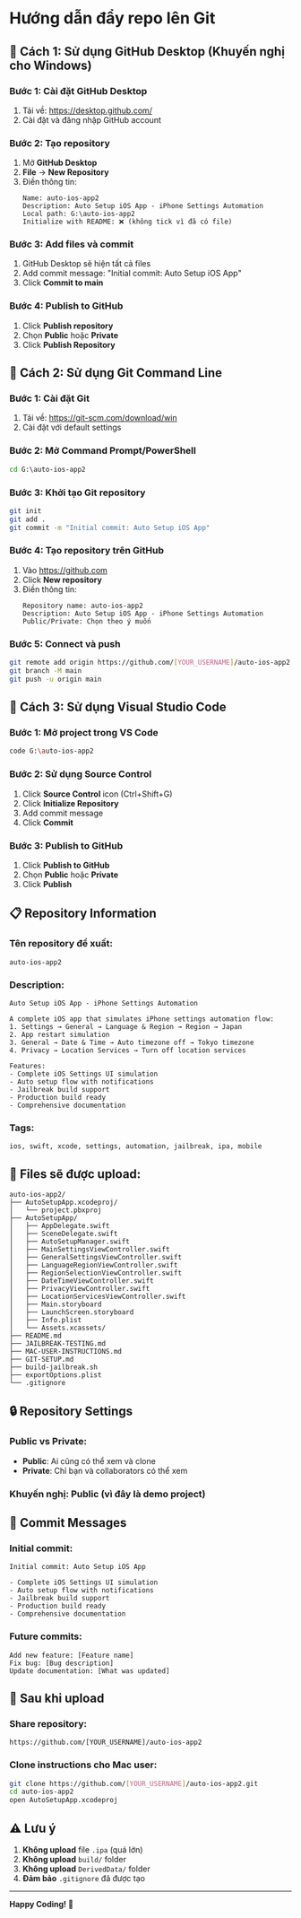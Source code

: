 # Hướng dẫn đẩy repo lên Git

## 🚀 Cách 1: Sử dụng GitHub Desktop (Khuyến nghị cho Windows)

### Bước 1: Cài đặt GitHub Desktop
1. Tải về: https://desktop.github.com/
2. Cài đặt và đăng nhập GitHub account

### Bước 2: Tạo repository
1. Mở **GitHub Desktop**
2. **File** → **New Repository**
3. Điền thông tin:
   ```
   Name: auto-ios-app2
   Description: Auto Setup iOS App - iPhone Settings Automation
   Local path: G:\auto-ios-app2
   Initialize with README: ❌ (không tick vì đã có file)
   ```

### Bước 3: Add files và commit
1. GitHub Desktop sẽ hiện tất cả files
2. Add commit message: "Initial commit: Auto Setup iOS App"
3. Click **Commit to main**

### Bước 4: Publish to GitHub
1. Click **Publish repository**
2. Chọn **Public** hoặc **Private**
3. Click **Publish Repository**

## 🚀 Cách 2: Sử dụng Git Command Line

### Bước 1: Cài đặt Git
1. Tải về: https://git-scm.com/download/win
2. Cài đặt với default settings

### Bước 2: Mở Command Prompt/PowerShell
```cmd
cd G:\auto-ios-app2
```

### Bước 3: Khởi tạo Git repository
```bash
git init
git add .
git commit -m "Initial commit: Auto Setup iOS App"
```

### Bước 4: Tạo repository trên GitHub
1. Vào https://github.com
2. Click **New repository**
3. Điền thông tin:
   ```
   Repository name: auto-ios-app2
   Description: Auto Setup iOS App - iPhone Settings Automation
   Public/Private: Chọn theo ý muốn
   ```

### Bước 5: Connect và push
```bash
git remote add origin https://github.com/[YOUR_USERNAME]/auto-ios-app2.git
git branch -M main
git push -u origin main
```

## 🚀 Cách 3: Sử dụng Visual Studio Code

### Bước 1: Mở project trong VS Code
```bash
code G:\auto-ios-app2
```

### Bước 2: Sử dụng Source Control
1. Click **Source Control** icon (Ctrl+Shift+G)
2. Click **Initialize Repository**
3. Add commit message
4. Click **Commit**

### Bước 3: Publish to GitHub
1. Click **Publish to GitHub**
2. Chọn **Public** hoặc **Private**
3. Click **Publish**

## 📋 Repository Information

### Tên repository đề xuất:
```
auto-ios-app2
```

### Description:
```
Auto Setup iOS App - iPhone Settings Automation

A complete iOS app that simulates iPhone settings automation flow:
1. Settings → General → Language & Region → Region → Japan
2. App restart simulation
3. General → Date & Time → Auto timezone off → Tokyo timezone
4. Privacy → Location Services → Turn off location services

Features:
- Complete iOS Settings UI simulation
- Auto setup flow with notifications
- Jailbreak build support
- Production build ready
- Comprehensive documentation
```

### Tags:
```
ios, swift, xcode, settings, automation, jailbreak, ipa, mobile
```

## 📁 Files sẽ được upload:

```
auto-ios-app2/
├── AutoSetupApp.xcodeproj/
│   └── project.pbxproj
├── AutoSetupApp/
│   ├── AppDelegate.swift
│   ├── SceneDelegate.swift
│   ├── AutoSetupManager.swift
│   ├── MainSettingsViewController.swift
│   ├── GeneralSettingsViewController.swift
│   ├── LanguageRegionViewController.swift
│   ├── RegionSelectionViewController.swift
│   ├── DateTimeViewController.swift
│   ├── PrivacyViewController.swift
│   ├── LocationServicesViewController.swift
│   ├── Main.storyboard
│   ├── LaunchScreen.storyboard
│   ├── Info.plist
│   └── Assets.xcassets/
├── README.md
├── JAILBREAK-TESTING.md
├── MAC-USER-INSTRUCTIONS.md
├── GIT-SETUP.md
├── build-jailbreak.sh
├── exportOptions.plist
└── .gitignore
```

## 🔒 Repository Settings

### Public vs Private:
- **Public**: Ai cũng có thể xem và clone
- **Private**: Chỉ bạn và collaborators có thể xem

### Khuyến nghị: **Public** (vì đây là demo project)

## 📝 Commit Messages

### Initial commit:
```
Initial commit: Auto Setup iOS App

- Complete iOS Settings UI simulation
- Auto setup flow with notifications
- Jailbreak build support
- Production build ready
- Comprehensive documentation
```

### Future commits:
```
Add new feature: [Feature name]
Fix bug: [Bug description]
Update documentation: [What was updated]
```

## 🚀 Sau khi upload

### Share repository:
```
https://github.com/[YOUR_USERNAME]/auto-ios-app2
```

### Clone instructions cho Mac user:
```bash
git clone https://github.com/[YOUR_USERNAME]/auto-ios-app2.git
cd auto-ios-app2
open AutoSetupApp.xcodeproj
```

## ⚠️ Lưu ý

1. **Không upload** file `.ipa` (quá lớn)
2. **Không upload** `build/` folder
3. **Không upload** `DerivedData/` folder
4. **Đảm bảo** `.gitignore` đã được tạo

---

**Happy Coding! 🚀**
